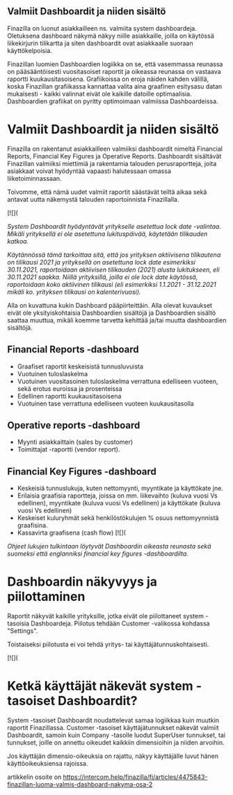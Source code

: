 ## Valmiit Dashboardit  ja niiden sisältö

Finazilla on luonut asiakkailleen ns. valmiita system dashboardeja. Oletuksena dashboard näkymä näkyy niille asiakkaille, joilla on käytössä liikekirjurin tilikartta ja siten dashboardit ovat asiakkaalle suoraan käyttökelpoisia.

Finazillan luomien Dashboardien logiikka on se, että vasemmassa reunassa on pääsääntöisesti vuositasoiset raportit ja oikeassa reunassa on vastaava raportti kuukausitasoisena. Grafiikoissa on eroja näiden kahden välillä, koska Finazillan grafiikassa kannattaa valita aina graafinen esitysasu datan mukaisesti - kaikki valinnat eivät ole kaikille datoille optimaalisia. Dashboardien grafiikat on pyritty optimoimaan valmiissa Dashboardeissa.

# Valmiit Dashboardit ja niiden sisältö

Finazilla on rakentanut asiakkailleen valmiiksi dashboardit nimeltä Financial Reports, Financial Key Figures ja Operative Reports. Dashboardit sisältävät Finazillan valmiiksi miettimiä ja rakentamia talouden perusraportteja, joita asiakkaat voivat hyödyntää vapaasti halutessaan omassa liiketoiminnassaan.

Toivomme, että nämä uudet valmiit raportit säästävät teiltä aikaa sekä antavat uutta näkemystä talouden raportoinnista Finazillalla.

[![](

*System Dashboardit hyödyntävät yritykselle asetettua lock date -valintaa. Mikäli yrityksellä ei ole asetettuna lukituspäivää, käytetään tilikauden katkoa.* 

*Käytännössä tämä tarkoittaa sitä, että jos yrityksen aktiivisena tilikautena on tilikausi 2021 ja yrityksellä on asetettuna lock date esimerkiksi 30.11.2021, raportoidaan aktiivisen tilikauden (2021) alusta lukitukseen, eli 30.11.2021 saakka. Niillä yrityksillä, joilla ei ole lock date käytössä, raportoidaan koko aktiivinen tilikausi (eli esimerkiksi 1.1.2021 - 31.12.2021 mikäli ko. yrityksen tilikausi on kalenterivuosi).* 

Alla on kuvattuna kukin Dashboard pääpiirteittäin. Alla olevat kuvaukset eivät ole yksityiskohtaisia Dashboardien sisältöjä ja Dashboardien sisältö saattaa muuttua, mikäli koemme tarvetta kehittää ja/tai muutta dashboardien sisältöjä.

## Financial Reports -dashboard

* Graafiset raportit keskeisistä tunnusluvuista
* Vuotuinen tuloslaskelma
* Vuotuinen vuositasoinen tuloslaskelma verrattuna edelliseen vuoteen, sekä erotus euroissa ja prosenteissa
* Edellinen raportti kuukausitasoisena
* Vuotuinen tase verrattuna edelliseen vuoteen kuukausitasolla
## Operative reports -dashboard

* Myynti asiakkaittain (sales by customer)
* Toimittajat -raportti (vendor report).
## Financial Key Figures -dashboard

* Keskeisiä tunnuslukuja, kuten nettomyynti, myyntikate ja käyttökate jne.
* Erilaisia graafisia raportteja, joissa on mm. liikevaihto (kuluva vuosi Vs edellinen), myyntikate (kuluva vuosi Vs edellinen) ja käyttökate (kuluva vuosi Vs edellinen)
* Keskeiset kuluryhmät sekä henkilöstökulujen % osuus nettomyynnistä graafisina.
* Kassavirta graafisena (cash flow)
[![](

*Ohjeet lukujen tulkintaan löytyvät Dashboardin oikeasta reunasta sekä suomeksi että englanniksi financial key figures -dashboardilta.*

# Dashboardin näkyvyys ja piilottaminen

Raportit näkyvät kaikille yrityksille, jotka eivät ole piilottaneet system -tasoisia Dashboardeja. Piilotus tehdään Customer -valikossa kohdassa "Settings".

Toistaiseksi piilotusta ei voi tehdä yritys- tai käyttäjätunnuskohtaisesti.

[![](

# Ketkä käyttäjät näkevät system -tasoiset Dashboardit?

System -tasoiset Dashboardit noudattelevat samaa logiikkaa kuin muutkin raportit Finazillassa. Customer -tasoiset käyttäjätunnukset näkevät valmiit Dashboardit, samoin kuin Company -tasolle luodut SuperUser tunnukset, tai tunnukset, joille on annettu oikeudet kaikkiin dimensioihin ja niiden arvoihin.

Jos käyttäjän dimensio-oikeuksia on rajattu, näkyy käyttäjälle luvut hänen käyttöoikeuksiensa rajoissa.



artikkelin osoite on https://intercom.help/finazilla/fi/articles/4475843-finazillan-luoma-valmis-dashboard-nakyma-osa-2

